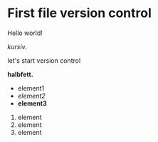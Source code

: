 # First file version control

Hello world!

*kursiv.*

let's start version control

**halbfett.**

* element1
* *element2*
* **element3**

1. element
2. element
3. element